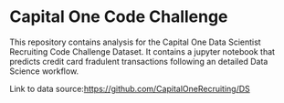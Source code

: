 # Capital One Code Challenge

This repository contains analysis for the Capital One Data Scientist Recruiting Code Challenge Dataset. It contains a jupyter notebook that predicts credit card fradulent transactions following an detailed Data Science workflow.


Link to data source:https://github.com/CapitalOneRecruiting/DS
